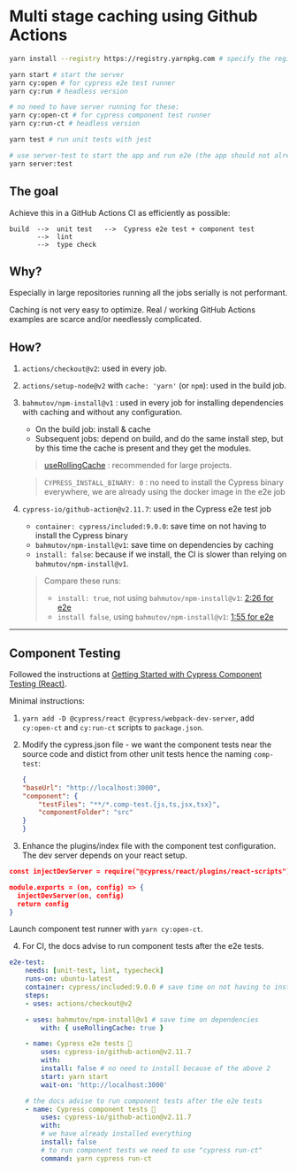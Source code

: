 # Multi stage caching using Github Actions

```bash
yarn install --registry https://registry.yarnpkg.com # specify the registry in case you are using a proprietary registry

yarn start # start the server
yarn cy:open # for cypress e2e test runner
yarn cy:run # headless version

# no need to have server running for these:
yarn cy:open-ct # for cypress component test runner
yarn cy:run-ct # headless version

yarn test # run unit tests with jest

# use server-test to start the app and run e2e (the app should not already be running)
yarn server:test
```

## The goal

Achieve this in a GitHub Actions CI as efficiently as possible:

```
build  -->  unit test   -->  Cypress e2e test + component test
       -->  lint
       -->  type check
```

## Why?

Especially in large repositories running all the jobs serially is not performant.

Caching is not very easy to optimize. Real / working GitHub Actions examples are scarce and/or needlessly complicated.

## How?

1. `actions/checkout@v2`: used in every job.

2. `actions/setup-node@v2` with `cache: 'yarn'` (or `npm`): used in the build job.

3. `bahmutov/npm-install@v1` : used in every job for installing dependencies with caching and without any configuration.

    - On the build job: install & cache
    - Subsequent jobs: depend on build, and do the same install step, but by this time the cache is present and they get the modules.

    > [useRollingCache](https://github.com/bahmutov/npm-install#cache-snowballing--rolling-cache-expiry) : recommended for large projects.
    
    > `CYPRESS_INSTALL_BINARY: 0` : no need to install the Cypress binary everywhere, we are already using the docker image in the e2e job

4. `cypress-io/github-action@v2.11.7`: used in the Cypress e2e test job
    - `container: cypress/included:9.0.0`: save time on not having to install the Cypress binary
    - `bahmutov/npm-install@v1`: save time on dependencies by caching
    - `install: false`: because if we install, the CI is slower than relying on `bahmutov/npm-install@v1`.

    >  Compare these runs:
    >
    >  - `install: true`, not using `bahmutov/npm-install@v1`: [2:26 for e2e](https://github.com/muratkeremozcan/multi-stage-caching/actions/runs/1259021046)
    >  - `install false`, using `bahmutov/npm-install@v1`: [1:55 for e2e](https://github.com/muratkeremozcan/multi-stage-caching/actions/runs/1259112643)

________

## Component Testing

Followed the instructions at [Getting Started with Cypress Component Testing (React)](https://www.cypress.io/blog/2021/04/06/cypress-component-testing-react/).

Minimal instructions:

1. `yarn add -D @cypress/react @cypress/webpack-dev-server`, add `cy:open-ct` and `cy:run-ct` scripts to `package.json`.

2. Modify the cypress.json file - we want the component tests near the source code and distict from other unit tests hence the naming `comp-test`:

    ```json
    {
    "baseUrl": "http://localhost:3000",
    "component": {
        "testFiles": "**/*.comp-test.{js,ts,jsx,tsx}",
        "componentFolder": "src"
    }
    }
    ```

3. Enhance the plugins/index file with the component test configuration. The dev server depends on your react setup.

```json
const injectDevServer = require("@cypress/react/plugins/react-scripts")

module.exports = (on, config) => {
  injectDevServer(on, config)
  return config
}
```

Launch component test runner with `yarn cy:open-ct`.

4. For CI, the docs advise to run component tests after the e2e tests.

```yml
e2e-test:
    needs: [unit-test, lint, typecheck]
    runs-on: ubuntu-latest
    container: cypress/included:9.0.0 # save time on not having to install cypress
    steps:
    - uses: actions/checkout@v2

    - uses: bahmutov/npm-install@v1 # save time on dependencies
        with: { useRollingCache: true }

    - name: Cypress e2e tests 🧪
        uses: cypress-io/github-action@v2.11.7
        with:
        install: false # no need to install because of the above 2
        start: yarn start
        wait-on: 'http://localhost:3000'

    # the docs advise to run component tests after the e2e tests 
    - name: Cypress component tests 🧪
        uses: cypress-io/github-action@v2.11.7
        with:
        # we have already installed everything
        install: false
        # to run component tests we need to use "cypress run-ct"
        command: yarn cypress run-ct
```
